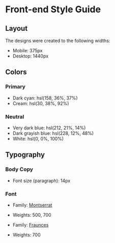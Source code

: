 # Front-end Style Guide

## Layout

The designs were created to the following widths:

-  Mobile: 375px
-  Desktop: 1440px

## Colors

### Primary

-  Dark cyan: hsl(158, 36%, 37%)
-  Cream: hsl(30, 38%, 92%)

### Neutral

-  Very dark blue: hsl(212, 21%, 14%)
-  Dark grayish blue: hsl(228, 12%, 48%)
-  White: hsl(0, 0%, 100%)

## Typography

### Body Copy

-  Font size (paragraph): 14px

### Font

-  Family: [Montserrat](https://fonts.google.com/specimen/Montserrat)
-  Weights: 500, 700

-  Family: [Fraunces](https://fonts.google.com/specimen/Fraunces)
-  Weights: 700
